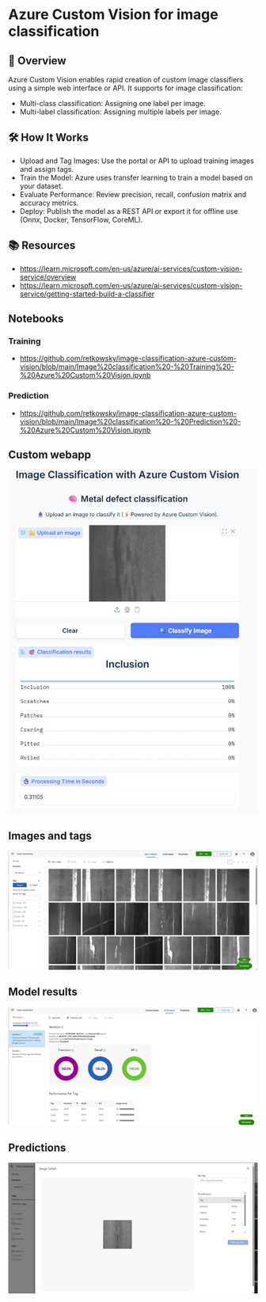 # Azure Custom Vision for image classification

## 🚀 Overview
Azure Custom Vision enables rapid creation of custom image classifiers using a simple web interface or API. It supports for image classification:
- Multi-class classification: Assigning one label per image.
- Multi-label classification: Assigning multiple labels per image.

## 🛠️ How It Works
- Upload and Tag Images: Use the portal or API to upload training images and assign tags.
- Train the Model: Azure uses transfer learning to train a model based on your dataset.
- Evaluate Performance: Review precision, recall, confusion matrix and accuracy metrics.
- Deploy: Publish the model as a REST API or export it for offline use (Onnx, Docker, TensorFlow, CoreML).

## 📚 Resources
- https://learn.microsoft.com/en-us/azure/ai-services/custom-vision-service/overview
- https://learn.microsoft.com/en-us/azure/ai-services/custom-vision-service/getting-started-build-a-classifier

## Notebooks
### Training
- https://github.com/retkowsky/image-classification-azure-custom-vision/blob/main/Image%20classification%20-%20Training%20-%20Azure%20Custom%20Vision.ipynb
### Prediction
- https://github.com/retkowsky/image-classification-azure-custom-vision/blob/main/Image%20classification%20-%20Prediction%20-%20Azure%20Custom%20Vision.ipynb

## Custom webapp
<img src="screenshot.jpg">

## Images and tags
<img src="screenshot1.jpg">

## Model results
<img src="screenshot2.jpg">

## Predictions
<img src="screenshot3.jpg">

